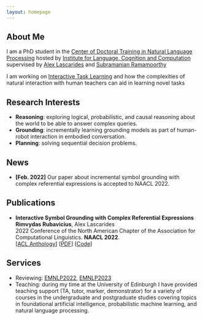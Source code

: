 ```yaml
---
layout: homepage
---
```


## About Me

I am a PhD student in the [Center of Doctoral Training in Natural Language Processing](https://web.inf.ed.ac.uk/cdt/natural-language-processing)
hosted by [Institute for Language, Cognition and Computation](https://web.inf.ed.ac.uk/ilcc)
supervised by [Alex Lascarides](http://homepages.inf.ed.ac.uk/alex/) and [Subramanian Ramamoorthy](http://rad.inf.ed.ac.uk/)

I am working on [Interactive Task Learning](https://mitpress.mit.edu/books/interactive-task-learning) and how the complexities of natural interaction with human teachers can aid in learning novel tasks 

## Research Interests

- **Reasoning**: exploring logical, probabilistic, and causal reasoning about the world to be able to answer complex queries.
- **Grounding**: incrementally learning grounding models as part of human-robot interaction in embodied conversation.
- **Planning**: solving sequential decision problems.

## News

- **[Feb. 2022]** Our paper about incremental symbol grounding with complex referential expressions is accepted to NAACL 2022.

## Publications

- **Interactive Symbol Grounding with Complex Referential Expressions**
  <br>
  **Rimvydas Rubavicius**, Alex Lascarides
  <br>
 2022 Conference of the North American Chapter of the Association for Computational Linguistics. **NAACL 2022**.
  <br>
  [[ACL Anthology](https://aclanthology.org/2022.naacl-main.358/)]
  [[PDF](https://aclanthology.org/2022.naacl-main.358.pdf)] [[Code](https://github.com/itl-ed/igre)]


## Services

- Reviewing: [EMNLP2022](https://2022.emnlp.org/), [EMNLP2023](https://2023.emnlp.org/)
- Teaching: during my time at the University of Edinburgh I have provided teaching support (TA, tutor, marker, demonstrator) for a variety of courses in the undergraduate and postgraduate studies covering topics in foundational artificial intelligence, probabilistic machine learning, and natural language processing. 
